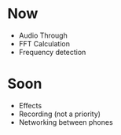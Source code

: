 # Now #

  * Audio Through
  * FFT Calculation
  * Frequency detection

# Soon #

  * Effects
  * Recording (not a priority)
  * Networking between phones